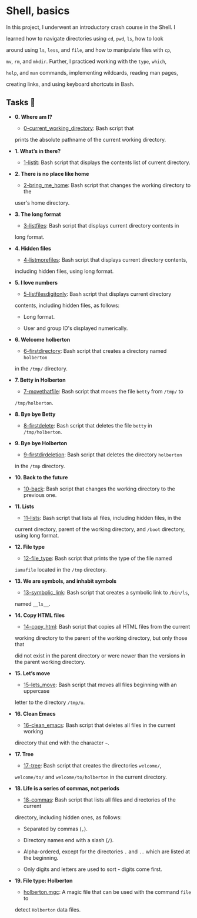 # Shell, basics

In this project, I underwent an introductory crash course in the Shell. I

learned how to navigate directories using `cd`, `pwd`, `ls`, how to look

around using `ls`, `less`, and `file`, and how to manipulate files with `cp`,

`mv`, `rm`, and `mkdir`. Further, I practiced working with the `type`, `which`,

`help`, and `man` commands, implementing wildcards, reading man pages,

creating links, and using keyboard shortcuts in Bash.

## Tasks :page_with_curl:

* **0. Where am I?**

  * [0-current_working_directory](./0-current_working_directory): Bash script that

  prints the absolute pathname of the current working directory.

* **1. What’s in there?**

  * [1-listit](./1-listit): Bash script that displays the contents list of current directory.

* **2. There is no place like home**

  * [2-bring_me_home](./2-bring_me_home): Bash script that changes the working directory to the

  user's home directory.

* **3. The long format**

  * [3-listfiles](./3-listfiles): Bash script that displays current directory contents in

  long format.

* **4. Hidden files**

  * [4-listmorefiles](./4-listmorefiles): Bash script that displays current directory contents,

  including hidden files, using long format.

* **5. I love numbers**

  * [5-listfilesdigitonly](./5-listfilesdigitonly): Bash script that displays current directory

  contents, including hidden files, as follows:

    * Long format.

    * User and group ID's displayed numerically.

* **6. Welcome holberton**

  * [6-firstdirectory](./6-firstdirectory): Bash script that creates a directory named `holberton`

  in the `/tmp/` directory.

* **7. Betty in Holberton**

  * [7-movethatfile](./7-movethatfile): Bash script that moves the file `betty` from `/tmp/` to

  `/tmp/holberton`.

* **8. Bye bye Betty**

  * [8-firstdelete](./8-firstdelete): Bash script that deletes the file `betty` in `/tmp/holberton`.

* **9. Bye bye Holberton**

  * [9-firstdirdeletion](./9-firstdirdeletion): Bash script that deletes the directory `holberton`

  in the `/tmp` directory.

* **10. Back to the future**

  * [10-back](./10-back): Bash script that changes the working directory to the previous one.

* **11. Lists**

  * [11-lists](./11-lists): Bash script that lists all files, including hidden files, in the

  current directory, parent of the working directory, and `/boot` directory, using long format.

* **12. File type**

  * [12-file_type](./12-file_type): Bash script that prints the type of the file named

  `iamafile` located in the `/tmp` directory.

* **13. We are symbols, and inhabit symbols**

  * [13-symbolic_link](./13-symbolic_link): Bash script that creates a symbolic link to `/bin/ls`,

  named `__ls__`.

* **14. Copy HTML files**

  * [14-copy_html](./14-copy_html): Bash script that copies all HTML files from the current

  working directory to the parent of the working directory, but only those that

  did not exist in the parent directory or were newer than the versions in the parent working directory.

* **15. Let’s move**

  * [15-lets_move](./15-lets_move): Bash script that moves all files beginning with an uppercase

  letter to the directory `/tmp/u`.

* **16. Clean Emacs**

  * [16-clean_emacs](./16-clean_emacs): Bash script that deletes all files in the current working

  directory that end with the character `~`.

* **17. Tree**

  * [17-tree](./17-tree): Bash script that creates the directories `welcome/`,

  `welcome/to/` and `welcome/to/holberton` in the current directory.

* **18. Life is a series of commas, not periods**

  * [18-commas](./18-commas): Bash script that lists all files and directories of the current

  directory, including hidden ones, as follows:

    * Separated by commas (`,`).

    * Directory names end with a slash (`/`).

    * Alpha-ordered, except for the directories `.` and `..` which are listed at the beginning.

    * Only digits and letters are used to sort - digits come first.

* **19. File type: Holberton**

  * [holberton.mgc](./holberton.mgc): A magic file that can be used with the command `file` to

  detect `Holberton` data files.
